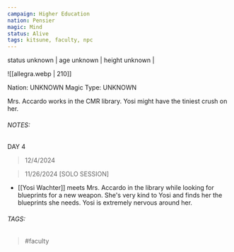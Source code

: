 ```yaml
---
campaign: Higher Education
nation: Pensier
magic: Mind
status: Alive
tags: kitsune, faculty, npc
---
```

status unknown | age unknown | height unknown |

![[allegra.webp | 210]]

Nation: UNKNOWN
Magic Type: UNKNOWN

Mrs. Accardo works in the CMR library. Yosi might have the tiniest crush on her. 
###### NOTES: 

DAY 4
> 12/4/2024



> 11/26/2024 [SOLO SESSION]

- [[Yosi Wachter]] meets Mrs. Accardo in the library while looking for blueprints for a new weapon. She's very kind to Yosi and finds her the blueprints she needs. Yosi is extremely nervous around her. 

###### TAGS: 
> #faculty 
